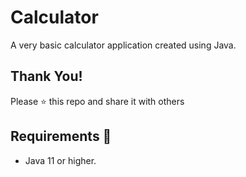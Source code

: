 # Calculator
A very basic calculator application created using Java. 

## Thank You!
Please ⭐️ this repo and share it with others

## Requirements 🔧
* Java 11 or higher.

